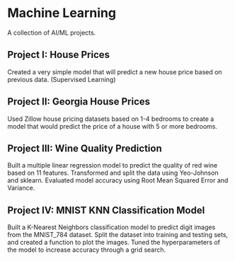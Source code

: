 # Machine Learning
A collection of AI/ML projects.

## Project I: House Prices
Created a very simple model that will predict a new house price based on previous data. (Supervised Learning)

## Project II: Georgia House Prices
Used Zillow house pricing datasets based on 1-4 bedrooms to create a model that would predict the price of a house with 5 or more bedrooms. 

## Project III: Wine Quality Prediction
Built a multiple linear regression model to predict the quality of red wine based on 11 features. Transformed and split the data using Yeo-Johnson and sklearn. Evaluated model accuracy using Root Mean Squared Error and Variance. 

## Project IV: MNIST KNN Classification Model
Built a K-Nearest Neighbors classification model to predict digit images from the MNIST_784 dataset. Split the dataset into training and testing sets, and created a function to plot the images. Tuned the hyperparameters of the model to increase accuracy through a grid search. 
